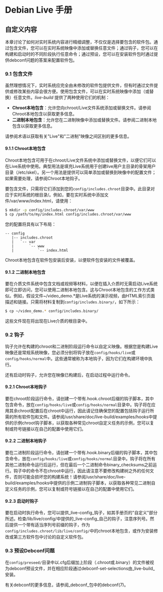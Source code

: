 # Debian Live 手册

## 自定义内容

本章讨论了如何对实时系统内容进行精细调整，不仅仅是选择要包含的软件包。通过包含文件，您可以在实时系统映像中添加或替换任意文件；通过钩子，您可以在构建和启动时的不同阶段执行任意命令；通过预设，您可以在安装软件包时通过提供debconf问题的答案来配置软件包。

### 9.1 包含文件

虽然理想情况下，实时系统应完全由未修改的软件包提供文件，但有时通过文件提供或修改某些内容会很方便。使用包含文件，可以在实时系统映像中添加（或替换）任意文件。_live-build_ 提供了两种使用它们的机制：

- **Chroot本地包含**：允许您向chroot/Live文件系统添加或替换文件。请参阅Chroot本地包含以获取更多信息。
- **二进制本地包含**：允许您在二进制映像中添加或替换文件。请参阅二进制本地包含以获取更多信息。

请参阅术语以获取有关"Live"和"二进制"映像之间区别的更多信息。

#### 9.1.1 Chroot本地包含

Chroot本地包含可用于在chroot/Live文件系统中添加或替换文件，以便它们可以在Live系统中使用。典型用法是填充Live系统用于创建live用户主目录的骨架用户目录（/etc/skel）。另一个用法是提供可以简单添加或替换到映像中的配置文件；如果需要处理，请参阅Chroot本地钩子。

要包含文件，只需将它们添加到您的`config/includes.chroot`目录中。此目录对应于实时系统的根目录/。例如，要在实时系统中添加文件/var/www/index.html，请使用：

```bash
$ mkdir -p config/includes.chroot/var/www  
$ cp /path/to/my/index.html config/includes.chroot/var/www  
```

您的配置将具有以下布局：

```
-- config  
   |-- includes.chroot  
   |   `-- var  
   |       `-- www  
   |           `-- index.html  
```

Chroot本地包含在软件包安装后安装，以便软件包安装的文件被覆盖。

#### 9.1.2 二进制本地包含

要在介质文件系统中包含文档或视频等材料，以便在插入介质时无需启动Live系统即可立即访问，您可以使用二进制本地包含。这与Chroot本地包含的工作方式类似。例如，假设文件~/video_demo.*是Live系统的演示视频，由HTML索引页面描述和链接。只需将材料复制到`config/includes.binary/`，如下所示：

```bash
$ cp ~/video_demo.* config/includes.binary/  
```

这些文件现在将出现在Live介质的根目录中。

### 9.2 钩子

钩子允许在构建的chroot和二进制阶段运行命令以自定义映像。根据您是构建Live映像还是常规系统映像，您必须分别将钩子放在`config/hooks/live`或`config/hooks/normal`中。这些通常被称为本地钩子，因为它们在构建环境中执行。

还有启动时钩子，允许您在映像已构建后，在启动过程中运行命令。

#### 9.2.1 Chroot本地钩子

要在chroot阶段运行命令，请创建一个带有.hook.chroot后缀的钩子脚本，其中包含命令，放在`config/hooks/live`或`config/hooks/normal`目录中。钩子将在应用其余chroot配置后在chroot中运行，因此请记住确保您的配置包括钩子运行所需的所有软件包和文件。请参阅/usr/share/doc/live-build/examples/hooks中提供的示例chroot钩子脚本，以获取各种常见chroot自定义任务的示例，您可以复制或符号链接以在自己的配置中使用它们。

#### 9.2.2 二进制本地钩子

要在二进制阶段运行命令，请创建一个带有.hook.binary后缀的钩子脚本，其中包含命令，放在`config/hooks/live`或`config/hooks/normal`目录中。钩子将在所有其他二进制命令运行后运行，但在最后一个二进制命令binary_checksums之前运行。钩子中的命令不在chroot中运行，因此请注意不要修改构建树之外的任何文件，否则可能会损坏您的构建系统！请参阅/usr/share/doc/live-build/examples/hooks中提供的示例二进制钩子脚本，以获取各种常见二进制自定义任务的示例，您可以复制或符号链接以在自己的配置中使用它们。

#### 9.2.3 启动时钩子

要在启动时执行命令，您可以提供_live-config_钩子，如其手册页的"自定义"部分所述。检查/lib/live/config/中提供的_live-config_自己的钩子，注意序列号。然后提供一个带有适当序列号前缀的钩子，作为`config/includes.chroot/lib/live/config/`中的chroot本地包含，或作为安装修改或第三方软件包中讨论的自定义软件包。

### 9.3 预设Debconf问题

在`config/preseed/`目录中以.cfg后缀加上阶段（.chroot或.binary）的文件被视为debconf预设文件，并在相应阶段通过debconf-set-selections由_live-build_安装。

有关debconf的更多信息，请参阅_debconf_包中的debconf(7)。 